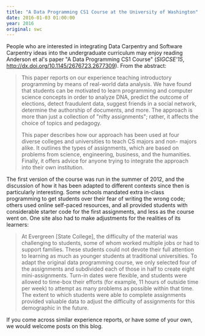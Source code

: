 ```yaml
---
title: "A Data Programming CS1 Course at the University of Washington"
date: 2016-01-03 01:00:00
year: 2016
original: swc
---
```

People who are interested in integrating Data Carpentry and Software Carpentry ideas into the undergraduate curriculum may enjoy reading
Anderson et al's paper "A Data Programming CS1 Course"
(*SIGCSE'15*, http://dx.doi.org/10.1145/2676723.2677309).
From the abstract:

> This paper reports on our experience teaching introductory programming by means of real-world data analysis.
> We have found that students can be motivated to learn programming and computer science concepts in order to analyze DNA,
> predict the outcome of elections,
> detect fraudulent data,
> suggest friends in a social network,
> determine the authorship of documents,
> and more.
> The approach is more than just a collection of "nifty assignments";
> rather, it affects the choice of topics and pedagogy.
>
> This paper describes how our approach has been used at four diverse colleges and universities to teach CS majors and non- majors alike.
> It outlines the types of assignments, which are based on problems from science, engineering, business, and the humanities.
> Finally, it offers advice for anyone trying to integrate the approach into their own institution.

The first version of the course was run in the summer of 2012,
and the discussion of how it has been adapted to different contexts since then is particularly interesting.
Some schools mandated extra in-class programming to get students over their fear of writing the wrong code;
others used online self-paced resources,
and all provided students with considerable starter code for the first assignments,
and less as the course went on.
One site also had to make adjustments for the realities of its learners:

> At Evergreen [State College],
> the difficulty of the material was challenging to students,
> some of whom worked multiple jobs or had to support families.
> These students could not devote their full attention to learning as much as younger students at traditional universities.
> To adapt the original data programming course,
> we only selected four of the assignments and subdivided each of those in half to create eight mini-assignments.
> Turn-in dates were flexible, and students were allowed to time-box their efforts
> (for example, 11 hours of outside time per week)
> to attempt as many problems as possible within that time.
> The extent to which students were able to complete assignments provided valuable data
> to adjust the difficulty of assignments for this demographic in the future.

If you come across similar experience reports,
or have some of your own,
we would welcome posts on this blog.
